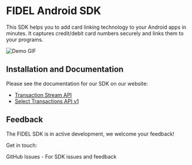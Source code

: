 # FIDEL Android SDK

This SDK helps you to add card linking technology to your Android apps in minutes. It captures credit/debit card numbers securely and links them to your programs.

![Demo GIF](https://cl.ly/a47b1852f029/Screen%252520Recording%2525202018-09-18%252520at%25252004.34%252520PM.gif)

## Installation and Documentation

Please see the documentation for our SDK on our website:
- [Transaction Stream API](https://fidelapi.com/docs/stream/sdks/android/guide-v2)
- [Select Transactions API v1](https://fidelapi.com/docs/select/sdks/android/guide-v2)

## Feedback

The FIDEL SDK is in active development, we welcome your feedback!

Get in touch:

GitHub Issues - For SDK issues and feedback
